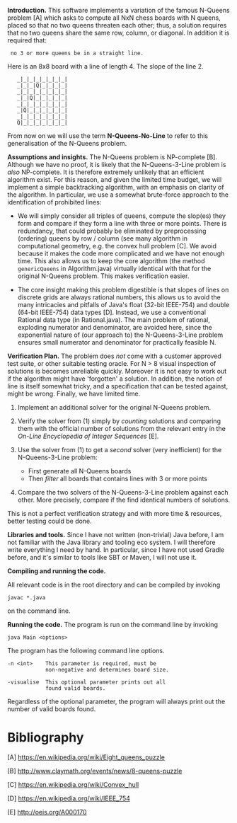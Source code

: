 **Introduction.** This software implements a variation of the famous
N-Queens problem [A] which asks to compute all NxN chess boards with
N queens, placed so that no two queens threaten each other; thus, a
solution requires that no two queens share the same row, column, or
diagonal. In addition it is required that:

     no 3 or more queens be in a straight line.

Here is an 8x8 board with a line of length 4. The slope of the line 2.

       _|_|_|_|_|_|_|_|
       _|_|_|Q|_|_|_|_|
       _|_|_|_|_|_|_|_|
       _|_|Q|_|_|_|_|_|
       _|_|_|_|_|_|_|_|
       _|Q|_|_|_|_|_|_|
       _|_|_|_|_|_|_|_|
       Q|_|_|_|_|_|_|_|

From now on we will use the term **N-Queens-No-Line** to refer to this
generalisation of the N-Queens problem.

**Assumptions and insights.** The N-Queens problem is NP-complete
[B]. Although we have no proof, it is likely that the N-Queens-3-Line
problem is *also* NP-complete. It is therefore extremely unlikely that
an efficient algorithm exist. For this reason, and given the limited
time budget, we will implement a simple backtracking algorithm, with
an emphasis on clarity of the algorithm. In particular, we use a
somewhat brute-force approach to the identification of prohibited
lines:

- We will simply consider all triples of queens, compute the slop(es)
  they form and compare if they form a line with three or more
  points. There is redundancy, that could probably be eliminated by
  preprocessing (ordering) queens by row / column (see many algorithm
  in computational geometry, e.g. the convex hull problem [C]. We
  avoid because it makes the code more complicated and we have not
  enough time. This also allows us to keep the core algorithm (the
  method `genericQueens` in Algorithm.java) virtually identical with
  that for the original N-Queens problem. This makes verification
  easier.

- The core insight making this problem digestible is that slopes of
  lines on discrete grids are always rational numbers, this allows us
  to avoid the many intricacies and pitfalls of Java's float (32-bit
  IEEE-754) and double (64-bit IEEE-754) data types [D]. Instead, we
  use a conventional Rational data type (in Rational.java). The main
  problem of rational, exploding numerator and denominator, are avoided
  here, since the exponential nature of (our approach to) the
  N-Queens-3-Line problem ensures small numerator and denominator for
  practically feasible N.


**Verification Plan.** The problem does *not* come with a customer
approved test suite, or other suitable testing oracle. For N > 8
visual inspection of solutions is becomes unreliable quickly. Moreover
it is not easy to work out if the algorithm might have 'forgotten' a
solution. In addition, the notion of line is itself somewhat tricky,
and a specification that can be tested against, might be
wrong. Finally, we have limited time.

1. Implement an additional solver for the original N-Queens problem.

2. Verify the solver from (1) simply by *counting* solutions and
   comparing them with the official number of solutions from the
   relevant entry in the *On-Line Encyclopedia of Integer Sequences*
   [E].

3. Use the solver from (1) to get a *second* solver (very inefficient)
   for the N-Queens-3-Line problem:

    - First generate all N-Queens boards
    - Then *filter* all boards that contains lines with 3 or more points

4. Compare the two solvers of the N-Queens-3-Line problem against each
other. More precisely, compare if the find identical numbers of
solutions.

This is not a perfect verification strategy and with more time &
resources, better testing could be done.

**Libraries and tools.** Since I have not written (non-trivial) Java
before, I am not familiar with the Java library and tooling eco
system. I will therefore write everything I need by hand.  In
particular, since I have not used Gradle before, and it's similar to
tools like SBT or Maven, I will not use it.

**Compiling and running the code.**

All relevant code is in the root directory and can be compiled by invoking

    javac *.java

on the command line.

**Running the code.** The program is run on the command line by invoking

    java Main <options>

The program has the following command line options.

    -n <int>    This parameter is required, must be
                non-negative and determines board size.

    -visualise  This optional parameter prints out all
                found valid boards. 

Regardless of the optional parameter, the program will always print
out the number of valid boards found.

# Bibliography

[A] https://en.wikipedia.org/wiki/Eight_queens_puzzle

[B] http://www.claymath.org/events/news/8-queens-puzzle

[C] https://en.wikipedia.org/wiki/Convex_hull

[D] https://en.wikipedia.org/wiki/IEEE_754

[E] http://oeis.org/A000170
